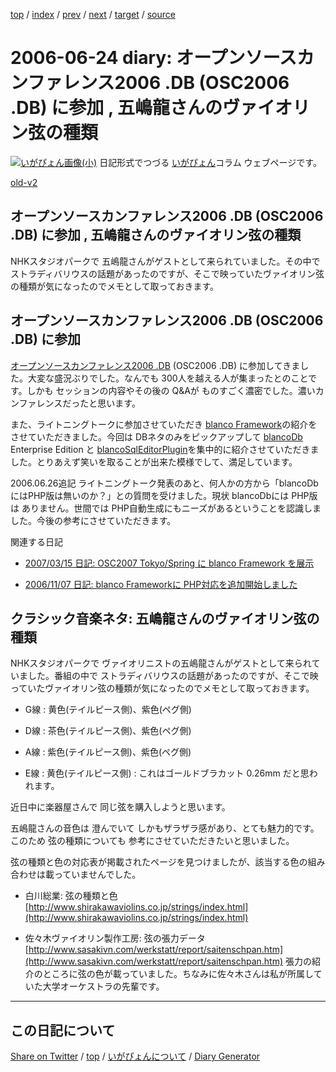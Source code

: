[top](https://igapyon.github.io/diary/) 
 / [index](https://igapyon.github.io/diary/2006/index.html) 
 / [prev](https://igapyon.github.io/diary/2006/ig060618.html) 
 / [next](https://igapyon.github.io/diary/2006/ig060626.html) 
 / [target](https://igapyon.github.io/diary/2006/ig060624.html) 
 / [source](https://github.com/igapyon/diary/blob/gh-pages/2006/ig060624.html.src.md) 

2006-06-24 diary: オープンソースカンファレンス2006 .DB (OSC2006 .DB) に参加 , 五嶋龍さんのヴァイオリン弦の種類
=====================================================================================================
[![いがぴょん画像(小)](https://igapyon.github.io/diary/images/iga200306s.jpg "いがぴょん")](https://igapyon.github.io/diary/memo/memoigapyon.html) 日記形式でつづる [いがぴょん](https://igapyon.github.io/diary/memo/memoigapyon.html)コラム ウェブページです。

[old-v2](ig060624-orig.html)

## オープンソースカンファレンス2006 .DB (OSC2006 .DB) に参加 , 五嶋龍さんのヴァイオリン弦の種類

NHKスタジオパークで 五嶋龍さんがゲストとして来られていました。その中で ストラディバリウスの話題があったのですが、そこで映っていたヴァイオリン弦の種類が気になったのでメモとして取っておきます。


## オープンソースカンファレンス2006 .DB (OSC2006 .DB) に参加

[オープンソースカンファレンス2006 .DB](http://www.ospn.jp/osc2006.db/) (OSC2006 .DB) に参加してきました。大変な盛況ぶりでした。なんでも 300人を越える人が集まったとのことです。しかも セッションの内容やその後の Q&Aが ものすごく濃密でした。濃いカンファレンスだったと思います。

また、ライトニングトークに参加させていただき [blanco Framework](http://www.igapyon.jp/blanco/blanco.ja.html)の紹介をさせていただきました。今回は
DBネタのみをピックアップして [blancoDb](http://www.igapyon.jp/blanco/blancodb.html) Enterprise Edition と [blancoSqlEditorPlugin](http://www.igapyon.jp/blanco/blancosqleditorplugin.html)を集中的に紹介させていただきました。とりあえず笑いを取ることが出来た模様でして、満足しています。

2006.06.26追記 ライトニングトーク発表のあと、何人かの方から「blancoDbにはPHP版は無いのか？」との質問を受けました。現状 blancoDbには PHP版は ありません。世間では PHP自動生成にもニーズがあるということを認識しました。今後の参考にさせていただきます。

関連する日記

* [2007/03/15 日記: OSC2007 Tokyo/Spring に blanco Framework を展示](../2007/ig070315.html)
  
* [2006/11/07 日記: blanco Frameworkに PHP対応を追加開始しました](ig061107.html)

## クラシック音楽ネタ: 五嶋龍さんのヴァイオリン弦の種類

NHKスタジオパークで ヴァイオリニストの五嶋龍さんがゲストとして来られていました。番組の中で ストラディバリウスの話題があったのですが、そこで映っていたヴァイオリン弦の種類が気になったのでメモとして取っておきます。

* G線 : 黄色(テイルピース側)、紫色(ペグ側)
  
* D線 : 茶色(テイルピース側)、紫色(ペグ側)
  
* A線 : 紫色(テイルピース側)、紫色(ペグ側)
  
* E線 : 黄色(テイルピース側) : これはゴールドブラカット 0.26mm だと思われます。

近日中に楽器屋さんで 同じ弦を購入しようと思います。

五嶋龍さんの音色は 澄んでいて しかもザラザラ感があり、とても魅力的です。このため 弦の種類についても 参考にさせていただきたいと思いました。

弦の種類と色の対応表が掲載されたページを見つけましたが、該当する色の組み合わせは載っていませんでした。

* 白川総業: 弦の種類と色
  [http://www.shirakawaviolins.co.jp/strings/index.html](http://www.shirakawaviolins.co.jp/strings/index.html)
  
* 佐々木ヴァイオリン製作工房: 弦の張力データ
  [http://www.sasakivn.com/werkstatt/report/saitenschpan.htm](http://www.sasakivn.com/werkstatt/report/saitenschpan.htm)
  張力の紹介のところに弦の色が載っていました。ちなみに佐々木さんは私が所属していた大学オーケストラの先輩です。

----------------------------------------------------------------------------------------------------

## この日記について

[Share on Twitter](https://twitter.com/intent/tweet?hashtags=igapyon%2Cdiary%2C%E3%81%84%E3%81%8C%E3%81%B4%E3%82%87%E3%82%93&text=%E3%82%AA%E3%83%BC%E3%83%97%E3%83%B3%E3%82%BD%E3%83%BC%E3%82%B9%E3%82%AB%E3%83%B3%E3%83%95%E3%82%A1%E3%83%AC%E3%83%B3%E3%82%B92006+.DB+%28OSC2006+.DB%29+%E3%81%AB%E5%8F%82%E5%8A%A0+%2C+%E4%BA%94%E5%B6%8B%E9%BE%8D%E3%81%95%E3%82%93%E3%81%AE%E3%83%B4%E3%82%A1%E3%82%A4%E3%82%AA%E3%83%AA%E3%83%B3%E5%BC%A6%E3%81%AE%E7%A8%AE%E9%A1%9E&url=https%3A%2F%2Figapyon.github.io%2Fdiary%2F2006%2Fig060624.html) / [top](../index.html) / [いがぴょんについて](https://igapyon.github.io/diary/memo/memoigapyon.html) / [Diary Generator](https://github.com/igapyon/igapyonv3)
